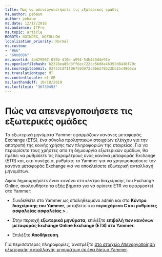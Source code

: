 ```yaml
---
title: Πώς να απενεργοποιήσετε τις εξωτερικές ομάδες
ms.author: pebaum
author: pebaum
ms.date: 12/17/2018
ms.audience: ITPro
ms.topic: article
ROBOTS: NOINDEX, NOFOLLOW
localization_priority: Normal
ms.custom:
- "966"
- "6000006"
ms.assetid: 4e429507-039b-410e-a994-54b443d4e91e
ms.openlocfilehash: b2328ea85d3ff6ec722cc56d8a46395d8438f79c
ms.sourcegitcommit: 037331d71f06750d972c0b6278b23bb15c4806ca
ms.translationtype: MT
ms.contentlocale: el-GR
ms.lasthandoff: 10/18/2019
ms.locfileid: "36739493"
---
```

# <a name="how-to-disable-external-groups"></a>Πώς να απενεργοποιήσετε τις εξωτερικές ομάδες

Τα εξωτερικά μηνύματα Yammer εφαρμόζουν κανόνες μεταφοράς Exchange (ETS), ένα σύνολο προληπτικών στοιχείων ελέγχου για την αποτροπή της κοινής χρήσης των πληροφοριών της εταιρείας. Για να περιορίσετε τους χρήστες από τη δημιουργία εξωτερικών ομάδων, θα πρέπει να ρυθμίσετε τις παραμέτρους ενός κανόνα μεταφοράς Exchange (ETR) και, στη συνέχεια, ρυθμίστε το Yammer για να χρησιμοποιήσετε τον κανόνα μεταφοράς Exchange για να αποκλείσετε εξωτερική ανταλλαγή μηνυμάτων.
  
Αφού δημιουργήσετε έναν κανόνα στο κέντρο διαχείρισης του Exchange Online, ακολουθήστε τα εξής βήματα για να ορίσετε ETR να εφαρμοστεί στο Yammer:
  
- Συνδεθείτε στο Yammer ως επαληθευμένο admin και στο **Κέντρο διαχείρισης του Yammer**, μεταβείτε στο **περιεχόμενο C και ρυθμίσεις ασφαλείας ασφαλείας \> .**

- Στην περιοχή **εξωτερικά μηνύματα**, επιλέξτε **επιβολή των κανόνων μεταφοράς Exchange Online Exchange (ETS) στο Yammer.**

- Επιλέξτε **Αποθήκευση**.

Για περισσότερες πληροφορίες, ανατρέξτε [στο στοιχείο Απενεργοποίηση εξωτερικής ανταλλαγής μηνυμάτων σε ένα δίκτυο Yammer](https://docs.microsoft.com/yammer/work-with-external-users/disable-external-messaging).
  